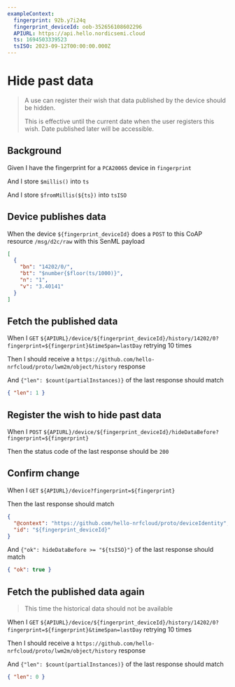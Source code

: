 ```yaml
---
exampleContext:
  fingerprint: 92b.y7i24q
  fingerprint_deviceId: oob-352656108602296
  APIURL: https://api.hello.nordicsemi.cloud
  ts: 1694503339523
  tsISO: 2023-09-12T00:00:00.000Z
---
```


# Hide past data

> A use can register their wish that data published by the device should be
> hidden.
>
> This is effective until the current date when the user registers this wish.
> Date published later will be accessible.

## Background

Given I have the fingerprint for a `PCA20065` device in `fingerprint`

And I store `$millis()` into `ts`

And I store `$fromMillis(${ts})` into `tsISO`

## Device publishes data

When the device `${fingerprint_deviceId}` does a `POST` to this CoAP resource
`/msg/d2c/raw` with this SenML payload

```json
[
  {
    "bn": "14202/0/",
    "bt": "$number{$floor(ts/1000)}",
    "n": "1",
    "v": "3.40141"
  }
]
```

## Fetch the published data

When I `GET`
`${APIURL}/device/${fingerprint_deviceId}/history/14202/0?fingerprint=${fingerprint}&timeSpan=lastDay`
retrying 10 times

Then I should receive a
`https://github.com/hello-nrfcloud/proto/lwm2m/object/history` response

And `{"len": $count(partialInstances)}` of the last response should match

```json
{ "len": 1 }
```

## Register the wish to hide past data

When I `POST`
`${APIURL}/device/${fingerprint_deviceId}/hideDataBefore?fingerprint=${fingerprint}`

Then the status code of the last response should be `200`

## Confirm change

When I `GET` `${APIURL}/device?fingerprint=${fingerprint}`

Then the last response should match

```json
{
  "@context": "https://github.com/hello-nrfcloud/proto/deviceIdentity",
  "id": "${fingerprint_deviceId}"
}
```

And `{"ok": hideDataBefore >= "${tsISO}"}` of the last response should match

```json
{ "ok": true }
```

## Fetch the published data again

> This time the historical data should not be available

When I `GET`
`${APIURL}/device/${fingerprint_deviceId}/history/14202/0?fingerprint=${fingerprint}&timeSpan=lastDay`
retrying 10 times

Then I should receive a
`https://github.com/hello-nrfcloud/proto/lwm2m/object/history` response

And `{"len": $count(partialInstances)}` of the last response should match

```json
{ "len": 0 }
```
